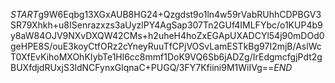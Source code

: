 $START$g9W6Eqbg13XGxAUB8HG24+Qzgdst9o1ln4w59rVabRUhhCDPBGV3SR79Xhkh+u8ISenrazxzs3aUyzlPY4AgSap307Tn2GUf4IMLFYbc/o1KUP4b9y8aW84OJV9NXvDXQW42CMs+h2uheH4hoZxEGApUXADCYl54j90mDOd0geHPE8S/ouE3koyCtfORz2cYneyRuuTfCPjVOSvLamESTkBg97I2mjB/AslWcT0XfEvKihoMXOhKIybTe1Hl6cc8mmf1DoK9VQ6Sb6jADZg/IrEdgmcfgjPdt2gBUXfdjdRUxjS3ldNCFynxGlqnaC+PUGQ/3FY7Kfiini9M1WiIVg==$END$